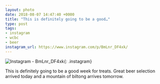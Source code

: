 ```yaml
---
layout: photo
date: 2018-08-07 14:47:40 +0000
title: "This is definitely going to be a good…"
type: post
tags:
- instagram
- wcbc
- beer
instagram_url: https://www.instagram.com/p/BmLnr_DF4xk/
---
```


![Instagram - BmLnr_DF4xk](https://colinseymour.co.uk/img/BmLnr_DF4xk.jpg){: .instagram}

This is definitely going to be a good week for treats. Great beer selection arrived today and a mountain of biltong arrives tomorrow.  
